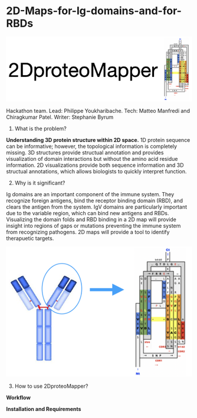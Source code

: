 # 2D-Maps-for-Ig-domains-and-for-RBDs
 
![Logo](https://github.com/ByrumLab/2D-Maps-for-Ig-domains-and-for-RBDs/blob/main/logo.png)


Hackathon team. Lead: Philippe Youkharibache. Tech: Matteo Manfredi and Chiragkumar Patel. Writer: Stephanie Byrum

1. What is the problem? 

**Understanding 3D protein structure within 2D space.** 1D protein sequence can be informative; however, the topological information is completely missing. 3D structures provide structual annotation and provides visualization of domain interactions but without the amino acid residue information. 2D visualizations provide both sequence information and 3D structual annotations, which allows biologists to quickly interpret function. 

2. Why is it significant? 

Ig domains are an important component of the immune system. They recognize foreign antigens, bind the receptor binding domain (RBD), and clears the antigen from the system. IgV domains are particularly important due to the variable region, which can bind new antigens and RBDs. Visualizing the domain folds and RBD binding in a 2D map will provide insight into regions of gaps or mutations preventing the immune system from recognizing pathogens. 2D maps will provide a tool to identify therapuetic targets. 

![Graphical_significance](https://github.com/ByrumLab/2D-Maps-for-Ig-domains-and-for-RBDs/blob/main/2Dmap_IgV2D.001.png)

3. How to use 2DproteoMapper?

**Workflow** 

**Installation and Requirements** 
